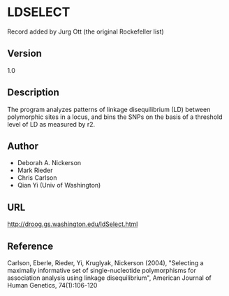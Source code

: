 # LDSELECT
Record added by Jurg Ott (the original Rockefeller list)

## Version
1.0

## Description
The program analyzes patterns of linkage disequilibrium (LD) between polymorphic sites in a locus, and bins the SNPs on the basis of a threshold level of LD as measured by r2.

## Author
* Deborah A. Nickerson
* Mark Rieder
* Chris Carlson
* Qian Yi (Univ of Washington)

## URL
http://droog.gs.washington.edu/ldSelect.html

## Reference
Carlson, Eberle, Rieder, Yi, Kruglyak, Nickerson (2004), "Selecting a maximally informative set of single-nucleotide polymorphisms for association analysis using linkage disequilibrium", American Journal of Human Genetics, 74(1):106-120